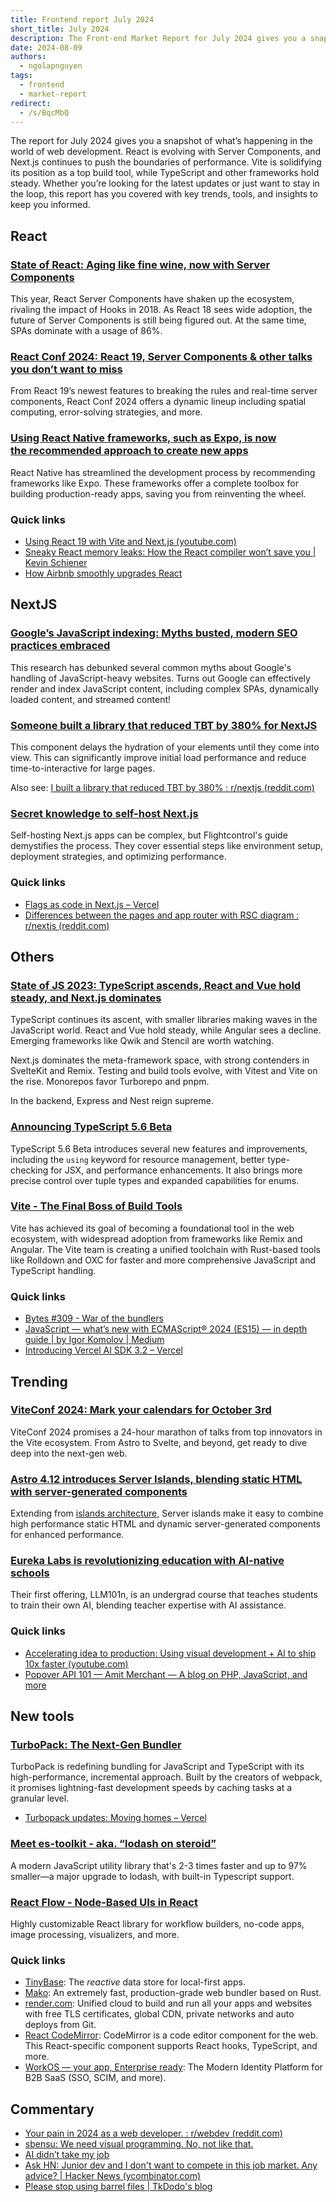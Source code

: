 ```yaml
---
title: Frontend report July 2024
short_title: July 2024
description: The Front-end Market Report for July 2024 gives you a snapshot of what’s happening in the world of web development. React is evolving with Server Components making waves, and Next.js continues to push the boundaries of performance. Vite is solidifying its position as a top build tool, while TypeScript and other frameworks hold steady. Whether you’re looking for the latest updates or just want to stay in the loop, this report has you covered with key trends, tools, and insights to keep you informed.
date: 2024-08-09
authors:
  - ngolapnguyen
tags:
  - frontend
  - market-report
redirect:
  - /s/BqcMbQ
---
```


The report for July 2024 gives you a snapshot of what’s happening in the world of web development. React is evolving with Server Components, and Next.js continues to push the boundaries of performance. Vite is solidifying its position as a top build tool, while TypeScript and other frameworks hold steady. Whether you’re looking for the latest updates or just want to stay in the loop, this report has you covered with key trends, tools, and insights to keep you informed.

## React

### [State of React: Aging like fine wine, now with Server Components](https://stateofreact.com/en-US)

This year, React Server Components have shaken up the ecosystem, rivaling the impact of Hooks in 2018. As React 18 sees wide adoption, the future of Server Components is still being figured out. At the same time, SPAs dominate with a usage of 86%.

### [React Conf 2024: React 19, Server Components & other talks you don’t want to miss](https://conf.react.dev/talks)

From React 19’s newest features to breaking the rules and real-time server components, React Conf 2024 offers a dynamic lineup including spatial computing, error-solving strategies, and more.

### [Using React Native frameworks, such as Expo, is now the recommended approach to create new apps](https://reactnative.dev/blog/2024/06/25/use-a-framework-to-build-react-native-apps)

React Native has streamlined the development process by recommending frameworks like Expo. These frameworks offer a complete toolbox for building production-ready apps, saving you from reinventing the wheel.

### Quick links

- [Using React 19 with Vite and Next.js (youtube.com)](https://www.youtube.com/watch?v=AdkNcFUsRQQ)
- [Sneaky React memory leaks: How the React compiler won’t save you | Kevin Schiener](https://schiener.io/2024-07-07/react-closures-compiler?utm_source=tldrwebdev)
- [How Airbnb smoothly upgrades React](https://tracking.tldrnewsletter.com/CL0/https:%2F%2Flinks.tldrnewsletter.com%2FH1PJOD/1/01000190eec8684b-ae23de3c-298b-4e48-baf6-6b87ab368f0e-000000/PGZOjErYrecaY5-P--SCa4c8UNLM_fLs9INsqzrQ_ms=363)

## NextJS

### [Google’s JavaScript indexing: Myths busted, modern SEO practices embraced](https://vercel.com/blog/how-google-handles-javascript-throughout-the-indexing-process)

This research has debunked several common myths about Google's handling of JavaScript-heavy websites. Turns out Google can effectively render and index JavaScript content, including complex SPAs, dynamically loaded content, and streamed content!

### [Someone built a library that reduced TBT by 380% for NextJS](https://github.com/woywro/next-lazy-hydration-on-scroll)

This component delays the hydration of your elements until they come into view. This can significantly improve initial load performance and reduce time-to-interactive for large pages.

Also see: [I built a library that reduced TBT by 380% : r/nextjs (reddit.com)](https://www.reddit.com/r/nextjs/comments/1ejtbp8/i_built_a_library_that_reduced_tbt_by_380/)

### [**Secret knowledge to self-host Next.js**](https://www.flightcontrol.dev/blog/secret-knowledge-to-self-host-nextjs)

Self-hosting Next.js apps can be complex, but Flightcontrol's guide demystifies the process. They cover essential steps like environment setup, deployment strategies, and optimizing performance.

### Quick links

- [Flags as code in Next.js – Vercel](https://vercel.com/blog/flags-as-code-in-next-js)
- [Differences between the pages and app router with RSC diagram : r/nextjs (reddit.com)](https://www.reddit.com/r/nextjs/comments/1eaefm9/differences_between_the_pages_and_app_router_with/)

## Others

### [State of JS 2023: TypeScript ascends, React and Vue hold steady, and Next.js dominates](https://2023.stateofjs.com/en-US/)

TypeScript continues its ascent, with smaller libraries making waves in the JavaScript world. React and Vue hold steady, while Angular sees a decline. Emerging frameworks like Qwik and Stencil are worth watching.

Next.js dominates the meta-framework space, with strong contenders in SvelteKit and Remix. Testing and build tools evolve, with Vitest and Vite on the rise. Monorepos favor Turborepo and pnpm.

In the backend, Express and Nest reign supreme.

### [Announcing TypeScript 5.6 Beta](https://devblogs.microsoft.com/typescript/announcing-typescript-5-6-beta/)

TypeScript 5.6 Beta introduces several new features and improvements, including the `using` keyword for resource management, better type-checking for JSX, and performance enhancements. It also brings more precise control over tuple types and expanded capabilities for enums.

### [Vite - The Final Boss of Build Tools](https://bytes.dev/archives/310?ck_subscriber_id=2328911063)

Vite has achieved its goal of becoming a foundational tool in the web ecosystem, with widespread adoption from frameworks like Remix and Angular. The Vite team is creating a unified toolchain with Rust-based tools like Rolldown and OXC for faster and more comprehensive JavaScript and TypeScript handling.

### Quick links

- [Bytes #309 - War of the bundlers](https://bytes.dev/archives/309)
- [JavaScript — what’s new with ECMAScript® 2024 (ES15) — in depth guide | by Igor Komolov | Medium](https://medium.com/@yourfuse/javascript-whats-new-with-ecmascript-2024-es15-ef056d2f4bf1)
- [Introducing Vercel AI SDK 3.2 – Vercel](https://vercel.com/blog/introducing-vercel-ai-sdk-3-2)

## Trending

### [ViteConf 2024: Mark your calendars for October 3rd](https://viteconf.org/)

ViteConf 2024 promises a 24-hour marathon of talks from top innovators in the Vite ecosystem. From Astro to Svelte, and beyond, get ready to dive deep into the next-gen web.

### [Astro 4.12 introduces Server Islands, blending static HTML with server-generated components](https://astro.build/blog/astro-4120/)

Extending from [islands architecture](https://astro.build/blog/introducing-astro/), Server islands make it easy to combine high performance static HTML and dynamic server-generated components for enhanced performance.

### [Eureka Labs is revolutionizing education with AI-native schools](https://eurekalabs.ai/)

Their first offering, LLM101n, is an undergrad course that teaches students to train their own AI, blending teacher expertise with AI assistance.

### Quick links

- [Accelerating idea to production: Using visual development + AI to ship 10x faster (youtube.com)](https://www.youtube.com/watch?v=SMlTRGbYadI)
- [Popover API 101 — Amit Merchant — A blog on PHP, JavaScript, and more](https://www.amitmerchant.com/popover-api-101/)

## New tools

### [TurboPack: The Next-Gen Bundler](https://turbo.build/pack/docs)

TurboPack is redefining bundling for JavaScript and TypeScript with its high-performance, incremental approach. Built by the creators of webpack, it promises lightning-fast development speeds by caching tasks at a granular level.

- [Turbopack updates: Moving homes – Vercel](https://vercel.com/blog/turbopack-moving-homes)

### [Meet es-toolkit - aka. “lodash on steroid”](https://github.com/toss/es-toolkit)

A modern JavaScript utility library that's 2-3 times faster and up to 97% smaller—a major upgrade to lodash, with built-in Typescript support.

### [React Flow - Node-Based UIs in React](https://reactflow.dev/)

Highly customizable React library for workflow builders, no-code apps, image processing, visualizers, and more.

### Quick links

- [TinyBase](https://tinybase.org/): The *reactive* data store for local-first apps.
- [Mako](https://makojs.dev/blog/mako-open-sourced): An extremely fast, production-grade web bundler based on Rust.
- [render.com](https://render.com/?utm_source=coopeprpress&utm_medium=cooperpress): Unified cloud to build and run all your apps and websites with free TLS certificates, global CDN, private networks and auto deploys from Git.
- [React CodeMirror](https://uiwjs.github.io/react-codemirror/): CodeMirror is a code editor component for the web. This React-specific component supports React hooks, TypeScript, and more.
- [WorkOS — your app, Enterprise ready](https://workos.com/?utm_source=cpjava&utm_medium=newsletter&utm_campaign=q22024): The Modern Identity Platform for B2B SaaS (SSO, SCIM, and more).

## Commentary

- [Your pain in 2024 as a web developer. : r/webdev (reddit.com)](https://www.reddit.com/r/webdev/comments/1dzw7l7/your_pain_in_2024_as_a_web_developer/?utm_source=tldrwebdev)
- [sbensu: We need visual programming. No, not like that.](https://blog.sbensu.com/posts/demand-for-visual-programming/?utm_source=tldrwebdev)
- [AI didn’t take my job](https://dava.ai/n/hank/ai-didnt-take-my-job)
- [Ask HN: Junior dev and I don't want to compete in this job market. Any advice? | Hacker News (ycombinator.com)](https://news.ycombinator.com/item?id=41125070&utm_source=tldrwebdev)
- [Please stop using barrel files | TkDodo's blog](https://tkdodo.eu/blog/please-stop-using-barrel-files)
